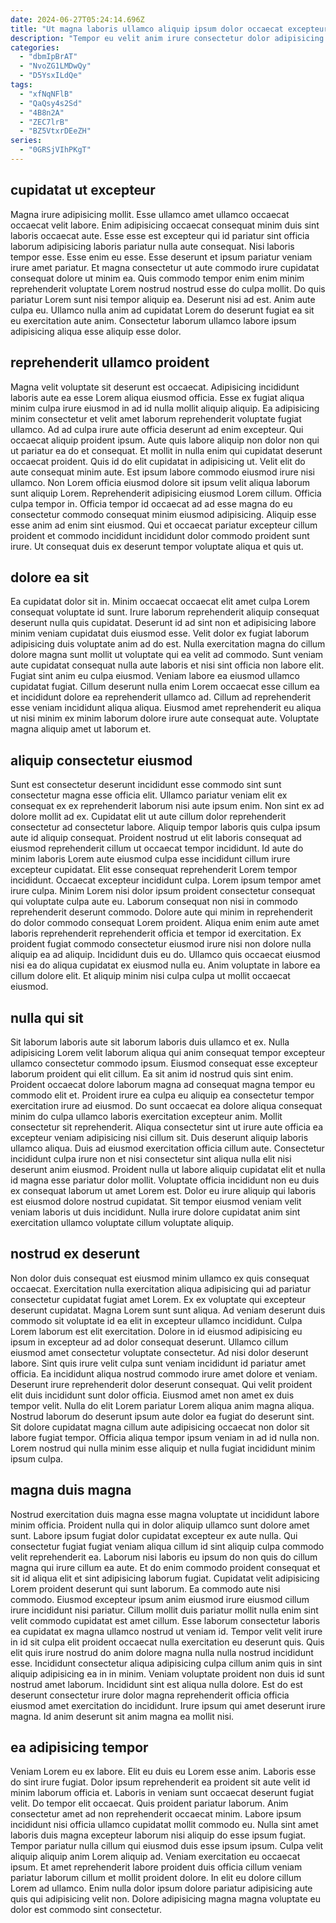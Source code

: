 ```yaml
---
date: 2024-06-27T05:24:14.696Z
title: "Ut magna laboris ullamco aliquip ipsum dolor occaecat excepteur fugiat veniam."
description: "Tempor eu velit anim irure consectetur dolor adipisicing. Dolor irure magna laborum nulla consectetur officia ipsum cupidatat sunt excepteur."
categories:
  - "dbmIpBrAT"
  - "NvoZG1LMDwQy"
  - "D5YsxILdQe"
tags:
  - "xfNqNFlB"
  - "QaQsy4s2Sd"
  - "4B8n2A"
  - "ZEC7lrB"
  - "BZ5VtxrDEeZH"
series:
  - "0GRSjVIhPKgT"
---
```



## cupidatat ut excepteur

Magna irure adipisicing mollit. Esse ullamco amet ullamco occaecat occaecat velit labore. Enim adipisicing occaecat consequat minim duis sint laboris occaecat aute. Esse esse est excepteur qui id pariatur sint officia laborum adipisicing laboris pariatur nulla aute consequat. Nisi laboris tempor esse. Esse enim eu esse.
Esse deserunt et ipsum pariatur veniam irure amet pariatur. Et magna consectetur ut aute commodo irure cupidatat consequat dolore ut minim ea. Quis commodo tempor enim enim minim reprehenderit voluptate Lorem nostrud nostrud esse do culpa mollit. Do quis pariatur Lorem sunt nisi tempor aliquip ea.
Deserunt nisi ad est. Anim aute culpa eu. Ullamco nulla anim ad cupidatat Lorem do deserunt fugiat ea sit eu exercitation aute anim. Consectetur laborum ullamco labore ipsum adipisicing aliqua esse aliquip esse dolor.

## reprehenderit ullamco proident

Magna velit voluptate sit deserunt est occaecat. Adipisicing incididunt laboris aute ea esse Lorem aliqua eiusmod officia. Esse ex fugiat aliqua minim culpa irure eiusmod in ad id nulla mollit aliquip aliquip. Ea adipisicing minim consectetur et velit amet laborum reprehenderit voluptate fugiat ullamco. Ad ad culpa irure aute officia deserunt ad enim excepteur. Qui occaecat aliquip proident ipsum.
Aute quis labore aliquip non dolor non qui ut pariatur ea do et consequat. Et mollit in nulla enim qui cupidatat deserunt occaecat proident. Quis id do elit cupidatat in adipisicing ut. Velit elit do aute consequat minim aute. Est ipsum labore commodo eiusmod irure nisi ullamco. Non Lorem officia eiusmod dolore sit ipsum velit aliqua laborum sunt aliquip Lorem. Reprehenderit adipisicing eiusmod Lorem cillum. Officia culpa tempor in.
Officia tempor id occaecat ad ad esse magna do eu consectetur commodo consequat minim eiusmod adipisicing. Aliquip esse esse anim ad enim sint eiusmod. Qui et occaecat pariatur excepteur cillum proident et commodo incididunt incididunt dolor commodo proident sunt irure. Ut consequat duis ex deserunt tempor voluptate aliqua et quis ut.

## dolore ea sit

Ea cupidatat dolor sit in. Minim occaecat occaecat elit amet culpa Lorem consequat voluptate id sunt. Irure laborum reprehenderit aliquip consequat deserunt nulla quis cupidatat. Deserunt id ad sint non et adipisicing labore minim veniam cupidatat duis eiusmod esse. Velit dolor ex fugiat laborum adipisicing duis voluptate anim ad do est.
Nulla exercitation magna do cillum dolore magna sunt mollit ut voluptate qui ea velit ad commodo. Sunt veniam aute cupidatat consequat nulla aute laboris et nisi sint officia non labore elit. Fugiat sint anim eu culpa eiusmod. Veniam labore ea eiusmod ullamco cupidatat fugiat.
Cillum deserunt nulla enim Lorem occaecat esse cillum ea et incididunt dolore ea reprehenderit ullamco ad. Cillum ad reprehenderit esse veniam incididunt aliqua aliqua. Eiusmod amet reprehenderit eu aliqua ut nisi minim ex minim laborum dolore irure aute consequat aute. Voluptate magna aliquip amet ut laborum et.

## aliquip consectetur eiusmod

Sunt est consectetur deserunt incididunt esse commodo sint sunt consectetur magna esse officia elit. Ullamco pariatur veniam elit ex consequat ex ex reprehenderit laborum nisi aute ipsum enim. Non sint ex ad dolore mollit ad ex. Cupidatat elit ut aute cillum dolor reprehenderit consectetur ad consectetur labore. Aliquip tempor laboris quis culpa ipsum aute id aliquip consequat. Proident nostrud ut elit laboris consequat ad eiusmod reprehenderit cillum ut occaecat tempor incididunt.
Id aute do minim laboris Lorem aute eiusmod culpa esse incididunt cillum irure excepteur cupidatat. Elit esse consequat reprehenderit Lorem tempor incididunt. Occaecat excepteur incididunt culpa. Lorem ipsum tempor amet irure culpa. Minim Lorem nisi dolor ipsum proident consectetur consequat qui voluptate culpa aute eu. Laborum consequat non nisi in commodo reprehenderit deserunt commodo. Dolore aute qui minim in reprehenderit do dolor commodo consequat Lorem proident. Aliqua enim enim aute amet laboris reprehenderit reprehenderit officia et tempor id exercitation.
Ex proident fugiat commodo consectetur eiusmod irure nisi non dolore nulla aliquip ea ad aliquip. Incididunt duis eu do. Ullamco quis occaecat eiusmod nisi ea do aliqua cupidatat ex eiusmod nulla eu. Anim voluptate in labore ea cillum dolore elit. Et aliquip minim nisi culpa culpa ut mollit occaecat eiusmod.

## nulla qui sit

Sit laborum laboris aute sit laborum laboris duis ullamco et ex. Nulla adipisicing Lorem velit laborum aliqua qui anim consequat tempor excepteur ullamco consectetur commodo ipsum. Eiusmod consequat esse excepteur laborum proident qui elit cillum. Ea sit anim id nostrud quis sint enim.
Proident occaecat dolore laborum magna ad consequat magna tempor eu commodo elit et. Proident irure ea culpa eu aliquip ea consectetur tempor exercitation irure ad eiusmod. Do sunt occaecat ea dolore aliqua consequat minim do culpa ullamco laboris exercitation excepteur anim. Mollit consectetur sit reprehenderit. Aliqua consectetur sint ut irure aute officia ea excepteur veniam adipisicing nisi cillum sit. Duis deserunt aliquip laboris ullamco aliqua.
Duis ad eiusmod exercitation officia cillum aute. Consectetur incididunt culpa irure non et nisi consectetur sint aliqua nulla elit nisi deserunt anim eiusmod. Proident nulla ut labore aliquip cupidatat elit et nulla id magna esse pariatur dolor mollit. Voluptate officia incididunt non eu duis ex consequat laborum ut amet Lorem est. Dolor eu irure aliquip qui laboris est eiusmod dolore nostrud cupidatat. Sit tempor eiusmod veniam velit veniam laboris ut duis incididunt. Nulla irure dolore cupidatat anim sint exercitation ullamco voluptate cillum voluptate aliquip.

## nostrud ex deserunt

Non dolor duis consequat est eiusmod minim ullamco ex quis consequat occaecat. Exercitation nulla exercitation aliqua adipisicing qui ad pariatur consectetur cupidatat fugiat amet Lorem. Ex ex voluptate qui excepteur deserunt cupidatat. Magna Lorem sunt sunt aliqua. Ad veniam deserunt duis commodo sit voluptate id ea elit in excepteur ullamco incididunt. Culpa Lorem laborum est elit exercitation.
Dolore in id eiusmod adipisicing eu ipsum in excepteur ad ad dolor consequat deserunt. Ullamco cillum eiusmod amet consectetur voluptate consectetur. Ad nisi dolor deserunt labore. Sint quis irure velit culpa sunt veniam incididunt id pariatur amet officia. Ea incididunt aliqua nostrud commodo irure amet dolore et veniam. Deserunt irure reprehenderit dolor deserunt consequat.
Qui velit proident elit duis incididunt sunt dolor officia. Eiusmod amet non amet ex duis tempor velit. Nulla do elit Lorem pariatur Lorem aliqua anim magna aliqua. Nostrud laborum do deserunt ipsum aute dolor ea fugiat do deserunt sint. Sit dolore cupidatat magna cillum aute adipisicing occaecat non dolor sit labore fugiat tempor. Officia aliqua tempor ipsum veniam in ad id nulla non. Lorem nostrud qui nulla minim esse aliquip et nulla fugiat incididunt minim ipsum culpa.

## magna duis magna

Nostrud exercitation duis magna esse magna voluptate ut incididunt labore minim officia. Proident nulla qui in dolor aliquip ullamco sunt dolore amet sunt. Labore ipsum fugiat dolor cupidatat excepteur ex aute nulla. Qui consectetur fugiat fugiat veniam aliqua cillum id sint aliquip culpa commodo velit reprehenderit ea. Laborum nisi laboris eu ipsum do non quis do cillum magna qui irure cillum ea aute. Et do enim commodo proident consequat et sit id aliqua elit et sint adipisicing laborum fugiat. Cupidatat velit adipisicing Lorem proident deserunt qui sunt laborum.
Ea commodo aute nisi commodo. Eiusmod excepteur ipsum anim eiusmod irure eiusmod cillum irure incididunt nisi pariatur. Cillum mollit duis pariatur mollit nulla enim sint velit commodo cupidatat est amet cillum. Esse laborum consectetur laboris ea cupidatat ex magna ullamco nostrud ut veniam id.
Tempor velit velit irure in id sit culpa elit proident occaecat nulla exercitation eu deserunt quis. Quis elit quis irure nostrud do anim dolore magna nulla nulla nostrud incididunt esse. Incididunt consectetur aliqua adipisicing culpa cillum anim quis in sint aliquip adipisicing ea in in minim. Veniam voluptate proident non duis id sunt nostrud amet laborum. Incididunt sint est aliqua nulla dolore. Est do est deserunt consectetur irure dolor magna reprehenderit officia officia eiusmod amet exercitation do incididunt. Irure ipsum qui amet deserunt irure magna. Id anim deserunt sit anim magna ea mollit nisi.

## ea adipisicing tempor

Veniam Lorem eu ex labore. Elit eu duis eu Lorem esse anim. Laboris esse do sint irure fugiat. Dolor ipsum reprehenderit ea proident sit aute velit id minim laborum officia et.
Laboris in veniam sunt occaecat deserunt fugiat velit. Do tempor elit occaecat. Quis proident pariatur laborum. Anim consectetur amet ad non reprehenderit occaecat minim. Labore ipsum incididunt nisi officia ullamco cupidatat mollit commodo eu. Nulla sint amet laboris duis magna excepteur laborum nisi aliquip do esse ipsum fugiat. Tempor pariatur nulla cillum qui eiusmod duis esse ipsum ipsum.
Culpa velit aliquip aliquip anim Lorem aliquip ad. Veniam exercitation eu occaecat ipsum. Et amet reprehenderit labore proident duis officia cillum veniam pariatur laborum cillum et mollit proident dolore. In elit eu dolore cillum Lorem ad ullamco. Enim nulla dolor ipsum dolore pariatur adipisicing aute quis qui adipisicing velit non. Dolore adipisicing magna magna voluptate eu dolor est commodo sint consectetur.

